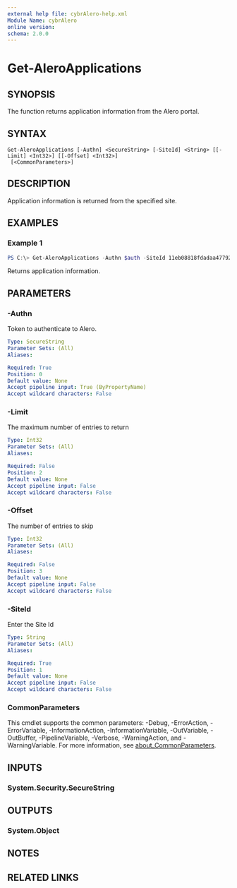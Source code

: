 ```yaml
---
external help file: cybrAlero-help.xml
Module Name: cybrAlero
online version:
schema: 2.0.0
---
```


# Get-AleroApplications

## SYNOPSIS
The function returns application information from the Alero portal.

## SYNTAX

```
Get-AleroApplications [-Authn] <SecureString> [-SiteId] <String> [[-Limit] <Int32>] [[-Offset] <Int32>]
 [<CommonParameters>]
```

## DESCRIPTION
Application information is returned from the specified site.

## EXAMPLES

### Example 1
```powershell
PS C:\> Get-AleroApplications -Authn $auth -SiteId 11eb08818fdadaa4779234795f204bc175a7
```

Returns application information.

## PARAMETERS

### -Authn
Token to authenticate to Alero.

```yaml
Type: SecureString
Parameter Sets: (All)
Aliases:

Required: True
Position: 0
Default value: None
Accept pipeline input: True (ByPropertyName)
Accept wildcard characters: False
```

### -Limit
The maximum number of entries to return

```yaml
Type: Int32
Parameter Sets: (All)
Aliases:

Required: False
Position: 2
Default value: None
Accept pipeline input: False
Accept wildcard characters: False
```

### -Offset
The number of entries to skip

```yaml
Type: Int32
Parameter Sets: (All)
Aliases:

Required: False
Position: 3
Default value: None
Accept pipeline input: False
Accept wildcard characters: False
```

### -SiteId
Enter the Site Id

```yaml
Type: String
Parameter Sets: (All)
Aliases:

Required: True
Position: 1
Default value: None
Accept pipeline input: False
Accept wildcard characters: False
```

### CommonParameters
This cmdlet supports the common parameters: -Debug, -ErrorAction, -ErrorVariable, -InformationAction, -InformationVariable, -OutVariable, -OutBuffer, -PipelineVariable, -Verbose, -WarningAction, and -WarningVariable. For more information, see [about_CommonParameters](http://go.microsoft.com/fwlink/?LinkID=113216).

## INPUTS

### System.Security.SecureString

## OUTPUTS

### System.Object
## NOTES

## RELATED LINKS
